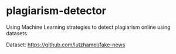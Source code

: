 # plagiarism-detector
Using Machine Learning strategies to detect plagiarism online using datasets

Dataset: https://github.com/lutzhamel/fake-news
